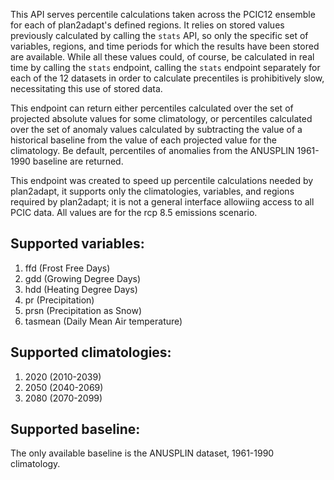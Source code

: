 This API serves percentile calculations taken across the PCIC12 ensemble for each of plan2adapt's defined regions. It relies on stored values previously calculated by calling the `stats` API, so only the specific set of variables, regions, and time periods for which the results have been stored are available. While all these values could, of course, be calculated in real time by calling the `stats` endpoint, calling the `stats` endpoint separately for each of the 12 datasets in order to calculate precentiles is prohibitively slow, necessitating this use of stored data.

This endpoint can return either percentiles calculated over the set of projected absolute values for some climatology, or percentiles calculated over the set of anomaly values calculated by subtracting the value of a historical baseline from the value of each projected value for the climatology. Be default, percentiles of anomalies from the ANUSPLIN 1961-1990 baseline are returned.

This endpoint was created to speed up percentile calculations needed by plan2adapt, it supports only the climatologies, variables, and regions required by plan2adapt; it is not a general interface allowiing access to all PCIC data. All values are for the rcp 8.5 emissions scenario.

## Supported variables:
1. ffd (Frost Free Days)
1. gdd (Growing Degree Days)
1. hdd (Heating Degree Days)
1. pr (Precipitation)
1. prsn (Precipitation as Snow)
1. tasmean (Daily Mean Air temperature)

## Supported climatologies:
1. 2020 (2010-2039)
2. 2050 (2040-2069)
3. 2080 (2070-2099)

## Supported baseline:
The only available baseline is the ANUSPLIN dataset, 1961-1990 climatology.